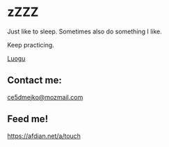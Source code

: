 # zZZZ

Just like to sleep. Sometimes also do something I like.

Keep practicing.

[Luogu]([https://api.jerryz.com.cn/practice?id=768239&dark_mode=true](https://www.luogu.com.cn/user/768239))

## Contact me:
ce5dmejko@mozmail.com

## Feed me!
https://afdian.net/a/touch

<!--
**cian1203099189/cian1203099189** is a ✨ _special_ ✨ repository because its `README.md` (this file) appears on your GitHub profile.

Here are some ideas to get you started:

- 🔭 I’m currently working on ...
- 🌱 I’m currently learning ...
- 👯 I’m looking to collaborate on ...
- 🤔 I’m looking for help with ...
- 💬 Ask me about ...
- 📫 How to reach me: ...
- 😄 Pronouns: ...
- ⚡ Fun fact: ...
-->
